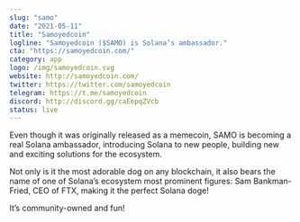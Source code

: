 ```yaml
---
slug: "samo"
date: "2021-05-11"
title: "Samoyedcoin"
logline: "Samoyedcoin ($SAMO) is Solana’s ambassador."
cta: "https://samoyedcoin.com/"
category: app
logo: /img/samoyedcoin.svg
website: http://samoyedcoin.com/
twitter: https://twitter.com/samoyedcoin
telegram: https://t.me/samoyedcoin
discord: http://discord.gg/caEepqZVcb
status: live
---
```


Even though it was originally released as a memecoin, SAMO is becoming a real Solana ambassador, introducing Solana to new people, building new and exciting solutions for the ecosystem.

Not only is it the most adorable dog on any blockchain, it also bears the name of one of Solana’s ecosystem most prominent figures: Sam Bankman-Fried, CEO of FTX, making it the perfect Solana doge!

It’s community-owned and fun!
